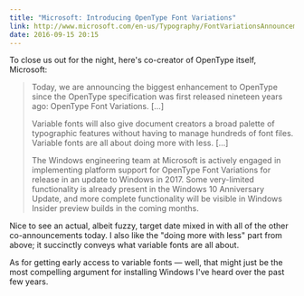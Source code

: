 ```yaml
---
title: "Microsoft: Introducing OpenType Font Variations"
link: http://www.microsoft.com/en-us/Typography/FontVariationsAnnouncement.aspx
date: 2016-09-15 20:15
---
```

To close us out for the night, here's co-creator of OpenType itself, Microsoft: 

> Today, we are announcing the biggest enhancement to OpenType since the OpenType specification was first released nineteen years ago: OpenType Font Variations. [...]
> 
> Variable fonts will also give document creators a broad palette of typographic features without having to manage hundreds of font files. Variable fonts are all about doing more with less. [...]
> 
> The Windows engineering team at Microsoft is actively engaged in implementing platform support for OpenType Font Variations for release in an update to Windows in 2017. Some very-limited functionality is already present in the Windows 10 Anniversary Update, and more complete functionality will be visible in Windows Insider preview builds in the coming months.

Nice to see an actual, albeit fuzzy, target date mixed in with all of the other co-announcements today. I also like the "doing more with less" part from above; it succinctly conveys what variable fonts are all about. 

As for getting early access to variable fonts — well, that might just be the most compelling argument for installing Windows I've heard over the past few years. 
